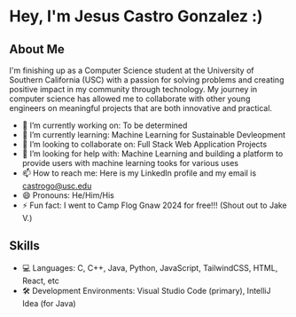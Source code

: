 # Hey, I'm Jesus Castro Gonzalez :)

## About Me
I'm finishing up as a Computer Science student at the University of Southern California (USC) with a passion for solving problems and creating positive impact in my community through technology. My journey in computer science has allowed me to collaborate with other young engineers on meaningful projects that are both innovative and practical.

- 🔭 I’m currently working on: To be determined
- 🌱 I’m currently learning: Machine Learning for Sustainable Devleopment
- 👯 I’m looking to collaborate on: Full Stack Web Application Projects
- 🤔 I’m looking for help with: Machine Learning and building a platform to provide users with machine learning tooks for various uses
- 📫 How to reach me: Here is my LinkedIn profile and my email is castrogo@usc.edu 
- 😄 Pronouns: He/Him/His
- ⚡ Fun fact: I went to Camp Flog Gnaw 2024 for free!!! (Shout out to Jake V.)

## Skills 
- 💻 Languages: C, C++, Java, Python, JavaScript, TailwindCSS, HTML, React, etc
- 🛠️ Development Environments: Visual Studio Code (primary), IntelliJ Idea (for Java)
